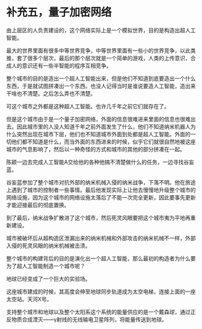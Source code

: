 # 补充五，量子加密网络

由上层区的人负责建设的，这个网络实际上是一个模拟世界，目的是构造出超人工智能。

最大的世界里面有很多中等世界竞争，中等世界里面有一些小的世界竞争，以此类推，套了很多个层次，最后的那个层次就是一个简单的游戏，人类的上传意识，合成人的意识还有一些半智能的程序互相竞争。

整个城市的目的是造出一个超人工智能出来，但是他们不知道到底要造出一个什么东西，于是就试图拼凑出一个东西。也没人记得当时是谁说要造人工智能，造出来干啥也不清楚。之后怎么弄也不清楚。

可这个城市之外都是这种超人工智能。也许几千年之前它们就存在了。

但是这个城市由于是一个量子加密网络，外面的信息很难进来里面的信息也很难出去。因此城市里的人没人知道千年之前外面发生了什么，他们不知道纳米机器人为什么突然出现在城市下层，他们也不知道城市外面到处都是超人工智能。外面的一切他们都不知道是什么，而当外面的东西进来的时候，似乎它们就很自然地被这座城市的气息影响了，然后以一种奇怪的方式和城市的其他的部分拼凑在一起。

陈颖一边去完成人工智能A交给他的各种他搞不清楚做什么的任务，一边寻找谷妄蓝。

谷妄蓝参加了整个城市对抗外部的纳米机械入侵的纳米战争，下落不明。他在旅途上遇到了城市的控制者一些事情。最后他发现实际上让他去慢慢地升级整个城市的网络设施，因为这个城市的网络设施太落后了不能一次完全更新，因此要事先更新才能迎接最后的彻底置换。

到了最后，纳米战争扩散进了这个城市，然后死灵风眼要把这个城市夷为平地再重新建设。

城市被破坏后从超构造区泄漏出来的纳米机械和外部攻击的纳米机械不一样，外部入侵的死灵风眼的纳米机械被击溃。

整个城市的构建背后的目的是演化出一个超人工智能，那么最初的构造者为什么要为了超人工智能制造一个城市呢？

地球已经变成了一个巨大的实验场。

这座城市建成的时候，其高度会伸至地球同步轨道成为太空电梯，连接上面的一座太空站。天河X号。

支持整个城市和地球以及整个太阳系这个系统的能量供应的是一个戴森球，通过正反物质合成湮灭——γ射线的无线输电卫星阵列，将能量传送到地球。

